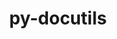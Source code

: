 ---
title: "py-docutils"
layout: cache
categories: [package, develop]
meta: {"versions": ["0.20.1"], "compilers": ["gcc@=11.3.0", "gcc@=7.3.1", "gcc@=7.5.0"], "oss": ["amzn2", "ubuntu18.04", "ubuntu22.04"], "platforms": ["linux"], "targets": ["aarch64", "neoverse_n1", "x86_64_v3"], "stacks": ["aws-isc", "aws-isc-aarch64", "ml-linux-x86_64-cuda", "radiuss", "root"], "num_specs": 62, "num_specs_by_stack": {"root": 62, "aws-isc-aarch64": 14, "aws-isc": 7, "radiuss": 13, "ml-linux-x86_64-cuda": 28}}
spec_details: [{"hash": "e2e7myb2cxayfpfdlqdsvfu5mu73ol5n", "compiler": "gcc@=7.3.1", "versions": ["0.20.1"], "os": "amzn2", "platform": "linux", "target": "aarch64", "variants": ["build_system=python_pip"], "stacks": ["root", "aws-isc-aarch64"], "size": "-", "tarball": "https://binaries.spack.io/develop/build_cache/linux-amzn2-aarch64/gcc-7.3.1/py-docutils-0.20.1/linux-amzn2-aarch64-gcc-7.3.1-py-docutils-0.20.1-e2e7myb2cxayfpfdlqdsvfu5mu73ol5n.spack"}, {"hash": "sqqozfuxvgvkzdvvdytfbbhylvrwveu2", "compiler": "gcc@=7.3.1", "versions": ["0.20.1"], "os": "amzn2", "platform": "linux", "target": "aarch64", "variants": ["build_system=python_pip"], "stacks": ["root", "aws-isc-aarch64"], "size": "-", "tarball": "https://binaries.spack.io/develop/build_cache/linux-amzn2-aarch64/gcc-7.3.1/py-docutils-0.20.1/linux-amzn2-aarch64-gcc-7.3.1-py-docutils-0.20.1-sqqozfuxvgvkzdvvdytfbbhylvrwveu2.spack"}, {"hash": "3gipe5xtre4rbrkwg4wcbdnsmevmr5xs", "compiler": "gcc@=7.3.1", "versions": ["0.20.1"], "os": "amzn2", "platform": "linux", "target": "aarch64", "variants": ["build_system=python_pip"], "stacks": ["root", "aws-isc-aarch64"], "size": "-", "tarball": "https://binaries.spack.io/develop/build_cache/linux-amzn2-aarch64/gcc-7.3.1/py-docutils-0.20.1/linux-amzn2-aarch64-gcc-7.3.1-py-docutils-0.20.1-3gipe5xtre4rbrkwg4wcbdnsmevmr5xs.spack"}, {"hash": "ofag6qohxjfzntb6k7iitqtotrjkrjdq", "compiler": "gcc@=7.3.1", "versions": ["0.20.1"], "os": "amzn2", "platform": "linux", "target": "aarch64", "variants": ["build_system=python_pip"], "stacks": ["root", "aws-isc-aarch64"], "size": "-", "tarball": "https://binaries.spack.io/develop/build_cache/linux-amzn2-aarch64/gcc-7.3.1/py-docutils-0.20.1/linux-amzn2-aarch64-gcc-7.3.1-py-docutils-0.20.1-ofag6qohxjfzntb6k7iitqtotrjkrjdq.spack"}, {"hash": "cu7lna7dxmwb3f3omm3ziabkb7y2zeop", "compiler": "gcc@=7.3.1", "versions": ["0.20.1"], "os": "amzn2", "platform": "linux", "target": "aarch64", "variants": ["build_system=python_pip"], "stacks": ["root", "aws-isc-aarch64"], "size": "-", "tarball": "https://binaries.spack.io/develop/build_cache/linux-amzn2-aarch64/gcc-7.3.1/py-docutils-0.20.1/linux-amzn2-aarch64-gcc-7.3.1-py-docutils-0.20.1-cu7lna7dxmwb3f3omm3ziabkb7y2zeop.spack"}, {"hash": "xp2vuwvnojrm3qorhzmfpydweelllo5o", "compiler": "gcc@=7.3.1", "versions": ["0.20.1"], "os": "amzn2", "platform": "linux", "target": "aarch64", "variants": ["build_system=python_pip"], "stacks": ["root", "aws-isc-aarch64"], "size": "-", "tarball": "https://binaries.spack.io/develop/build_cache/linux-amzn2-aarch64/gcc-7.3.1/py-docutils-0.20.1/linux-amzn2-aarch64-gcc-7.3.1-py-docutils-0.20.1-xp2vuwvnojrm3qorhzmfpydweelllo5o.spack"}, {"hash": "d2ip6pd6bvopvsm37yi4qtfzspj3wido", "compiler": "gcc@=7.3.1", "versions": ["0.20.1"], "os": "amzn2", "platform": "linux", "target": "aarch64", "variants": ["build_system=python_pip"], "stacks": ["root", "aws-isc-aarch64"], "size": "-", "tarball": "https://binaries.spack.io/develop/build_cache/linux-amzn2-aarch64/gcc-7.3.1/py-docutils-0.20.1/linux-amzn2-aarch64-gcc-7.3.1-py-docutils-0.20.1-d2ip6pd6bvopvsm37yi4qtfzspj3wido.spack"}, {"hash": "iqqcndbvpuo6ysbl5auwyxfkmupo6icl", "compiler": "gcc@=7.3.1", "versions": ["0.20.1"], "os": "amzn2", "platform": "linux", "target": "neoverse_n1", "variants": ["build_system=python_pip"], "stacks": ["root", "aws-isc-aarch64"], "size": "-", "tarball": "https://binaries.spack.io/develop/build_cache/linux-amzn2-neoverse_n1/gcc-7.3.1/py-docutils-0.20.1/linux-amzn2-neoverse_n1-gcc-7.3.1-py-docutils-0.20.1-iqqcndbvpuo6ysbl5auwyxfkmupo6icl.spack"}, {"hash": "csiejssnvxic6z6tvt4ax4p72jk2gujk", "compiler": "gcc@=7.3.1", "versions": ["0.20.1"], "os": "amzn2", "platform": "linux", "target": "neoverse_n1", "variants": ["build_system=python_pip"], "stacks": ["root", "aws-isc-aarch64"], "size": "-", "tarball": "https://binaries.spack.io/develop/build_cache/linux-amzn2-neoverse_n1/gcc-7.3.1/py-docutils-0.20.1/linux-amzn2-neoverse_n1-gcc-7.3.1-py-docutils-0.20.1-csiejssnvxic6z6tvt4ax4p72jk2gujk.spack"}, {"hash": "evxpqobgzp6f2fwxybyl3lyrtbtnceuw", "compiler": "gcc@=7.3.1", "versions": ["0.20.1"], "os": "amzn2", "platform": "linux", "target": "neoverse_n1", "variants": ["build_system=python_pip"], "stacks": ["root", "aws-isc-aarch64"], "size": "-", "tarball": "https://binaries.spack.io/develop/build_cache/linux-amzn2-neoverse_n1/gcc-7.3.1/py-docutils-0.20.1/linux-amzn2-neoverse_n1-gcc-7.3.1-py-docutils-0.20.1-evxpqobgzp6f2fwxybyl3lyrtbtnceuw.spack"}, {"hash": "o5ut22qswqsmhttlpjnthfhvrkv436qr", "compiler": "gcc@=7.3.1", "versions": ["0.20.1"], "os": "amzn2", "platform": "linux", "target": "neoverse_n1", "variants": ["build_system=python_pip"], "stacks": ["root", "aws-isc-aarch64"], "size": "-", "tarball": "https://binaries.spack.io/develop/build_cache/linux-amzn2-neoverse_n1/gcc-7.3.1/py-docutils-0.20.1/linux-amzn2-neoverse_n1-gcc-7.3.1-py-docutils-0.20.1-o5ut22qswqsmhttlpjnthfhvrkv436qr.spack"}, {"hash": "jwah2uv3tpbxcigf3smxmlhl7psriupv", "compiler": "gcc@=7.3.1", "versions": ["0.20.1"], "os": "amzn2", "platform": "linux", "target": "neoverse_n1", "variants": ["build_system=python_pip"], "stacks": ["root", "aws-isc-aarch64"], "size": "-", "tarball": "https://binaries.spack.io/develop/build_cache/linux-amzn2-neoverse_n1/gcc-7.3.1/py-docutils-0.20.1/linux-amzn2-neoverse_n1-gcc-7.3.1-py-docutils-0.20.1-jwah2uv3tpbxcigf3smxmlhl7psriupv.spack"}, {"hash": "wm63ezc2olbfpahhxyytwnvnf7ow4a6q", "compiler": "gcc@=7.3.1", "versions": ["0.20.1"], "os": "amzn2", "platform": "linux", "target": "neoverse_n1", "variants": ["build_system=python_pip"], "stacks": ["root", "aws-isc-aarch64"], "size": "-", "tarball": "https://binaries.spack.io/develop/build_cache/linux-amzn2-neoverse_n1/gcc-7.3.1/py-docutils-0.20.1/linux-amzn2-neoverse_n1-gcc-7.3.1-py-docutils-0.20.1-wm63ezc2olbfpahhxyytwnvnf7ow4a6q.spack"}, {"hash": "fbmz6h7hxgtjpqz53p6ojlhwt4n6r7av", "compiler": "gcc@=7.3.1", "versions": ["0.20.1"], "os": "amzn2", "platform": "linux", "target": "neoverse_n1", "variants": ["build_system=python_pip"], "stacks": ["root", "aws-isc-aarch64"], "size": "-", "tarball": "https://binaries.spack.io/develop/build_cache/linux-amzn2-neoverse_n1/gcc-7.3.1/py-docutils-0.20.1/linux-amzn2-neoverse_n1-gcc-7.3.1-py-docutils-0.20.1-fbmz6h7hxgtjpqz53p6ojlhwt4n6r7av.spack"}, {"hash": "sf5qfhpssgxzyadveyz243c3v3itizee", "compiler": "gcc@=7.3.1", "versions": ["0.20.1"], "os": "amzn2", "platform": "linux", "target": "x86_64_v3", "variants": ["build_system=python_pip"], "stacks": ["root", "aws-isc"], "size": "-", "tarball": "https://binaries.spack.io/develop/build_cache/linux-amzn2-x86_64_v3/gcc-7.3.1/py-docutils-0.20.1/linux-amzn2-x86_64_v3-gcc-7.3.1-py-docutils-0.20.1-sf5qfhpssgxzyadveyz243c3v3itizee.spack"}, {"hash": "gjwudtm245yavsgiccjo3zhm4mu4qpyw", "compiler": "gcc@=7.3.1", "versions": ["0.20.1"], "os": "amzn2", "platform": "linux", "target": "x86_64_v3", "variants": ["build_system=python_pip"], "stacks": ["root", "aws-isc"], "size": "-", "tarball": "https://binaries.spack.io/develop/build_cache/linux-amzn2-x86_64_v3/gcc-7.3.1/py-docutils-0.20.1/linux-amzn2-x86_64_v3-gcc-7.3.1-py-docutils-0.20.1-gjwudtm245yavsgiccjo3zhm4mu4qpyw.spack"}, {"hash": "fle7dgrbuwqkpu7mk5ni3yx6em7svvqx", "compiler": "gcc@=7.3.1", "versions": ["0.20.1"], "os": "amzn2", "platform": "linux", "target": "x86_64_v3", "variants": ["build_system=python_pip"], "stacks": ["root", "aws-isc"], "size": "-", "tarball": "https://binaries.spack.io/develop/build_cache/linux-amzn2-x86_64_v3/gcc-7.3.1/py-docutils-0.20.1/linux-amzn2-x86_64_v3-gcc-7.3.1-py-docutils-0.20.1-fle7dgrbuwqkpu7mk5ni3yx6em7svvqx.spack"}, {"hash": "scmazgl6sc3fonnq36in7dnwj2o76hya", "compiler": "gcc@=7.3.1", "versions": ["0.20.1"], "os": "amzn2", "platform": "linux", "target": "x86_64_v3", "variants": ["build_system=python_pip"], "stacks": ["root", "aws-isc"], "size": "-", "tarball": "https://binaries.spack.io/develop/build_cache/linux-amzn2-x86_64_v3/gcc-7.3.1/py-docutils-0.20.1/linux-amzn2-x86_64_v3-gcc-7.3.1-py-docutils-0.20.1-scmazgl6sc3fonnq36in7dnwj2o76hya.spack"}, {"hash": "hm5ytc5ua6pr4q23owmicc7ntzu2sx7e", "compiler": "gcc@=7.3.1", "versions": ["0.20.1"], "os": "amzn2", "platform": "linux", "target": "x86_64_v3", "variants": ["build_system=python_pip"], "stacks": ["root", "aws-isc"], "size": "-", "tarball": "https://binaries.spack.io/develop/build_cache/linux-amzn2-x86_64_v3/gcc-7.3.1/py-docutils-0.20.1/linux-amzn2-x86_64_v3-gcc-7.3.1-py-docutils-0.20.1-hm5ytc5ua6pr4q23owmicc7ntzu2sx7e.spack"}, {"hash": "gp2czstwkfhq6yghpzuhpnowdhzk6wt5", "compiler": "gcc@=7.3.1", "versions": ["0.20.1"], "os": "amzn2", "platform": "linux", "target": "x86_64_v3", "variants": ["build_system=python_pip"], "stacks": ["root", "aws-isc"], "size": "-", "tarball": "https://binaries.spack.io/develop/build_cache/linux-amzn2-x86_64_v3/gcc-7.3.1/py-docutils-0.20.1/linux-amzn2-x86_64_v3-gcc-7.3.1-py-docutils-0.20.1-gp2czstwkfhq6yghpzuhpnowdhzk6wt5.spack"}, {"hash": "gt5qi7fjdwpcvwocqwov2x7qjsn6q63t", "compiler": "gcc@=7.3.1", "versions": ["0.20.1"], "os": "amzn2", "platform": "linux", "target": "x86_64_v3", "variants": ["build_system=python_pip"], "stacks": ["root", "aws-isc"], "size": "-", "tarball": "https://binaries.spack.io/develop/build_cache/linux-amzn2-x86_64_v3/gcc-7.3.1/py-docutils-0.20.1/linux-amzn2-x86_64_v3-gcc-7.3.1-py-docutils-0.20.1-gt5qi7fjdwpcvwocqwov2x7qjsn6q63t.spack"}, {"hash": "npm72ttdxp3bkknguwh23mf5l5sbtd2z", "compiler": "gcc@=7.5.0", "versions": ["0.20.1"], "os": "ubuntu18.04", "platform": "linux", "target": "x86_64_v3", "variants": ["build_system=python_pip"], "stacks": ["root", "radiuss"], "size": "-", "tarball": "https://binaries.spack.io/develop/build_cache/linux-ubuntu18.04-x86_64_v3/gcc-7.5.0/py-docutils-0.20.1/linux-ubuntu18.04-x86_64_v3-gcc-7.5.0-py-docutils-0.20.1-npm72ttdxp3bkknguwh23mf5l5sbtd2z.spack"}, {"hash": "lywe3xzmboi53inomwxxdl3acgbnk7ib", "compiler": "gcc@=7.5.0", "versions": ["0.20.1"], "os": "ubuntu18.04", "platform": "linux", "target": "x86_64_v3", "variants": ["build_system=python_pip"], "stacks": ["root", "radiuss"], "size": "-", "tarball": "https://binaries.spack.io/develop/build_cache/linux-ubuntu18.04-x86_64_v3/gcc-7.5.0/py-docutils-0.20.1/linux-ubuntu18.04-x86_64_v3-gcc-7.5.0-py-docutils-0.20.1-lywe3xzmboi53inomwxxdl3acgbnk7ib.spack"}, {"hash": "3ed454fc6hnu7jil6q3zq2nsktluqdsw", "compiler": "gcc@=7.5.0", "versions": ["0.20.1"], "os": "ubuntu18.04", "platform": "linux", "target": "x86_64_v3", "variants": ["build_system=python_pip"], "stacks": ["root", "radiuss"], "size": "-", "tarball": "https://binaries.spack.io/develop/build_cache/linux-ubuntu18.04-x86_64_v3/gcc-7.5.0/py-docutils-0.20.1/linux-ubuntu18.04-x86_64_v3-gcc-7.5.0-py-docutils-0.20.1-3ed454fc6hnu7jil6q3zq2nsktluqdsw.spack"}, {"hash": "aawb6oy5p57edj5lmmjw4lp2x4jgb5g4", "compiler": "gcc@=7.5.0", "versions": ["0.20.1"], "os": "ubuntu18.04", "platform": "linux", "target": "x86_64_v3", "variants": ["build_system=python_pip"], "stacks": ["root", "radiuss"], "size": "-", "tarball": "https://binaries.spack.io/develop/build_cache/linux-ubuntu18.04-x86_64_v3/gcc-7.5.0/py-docutils-0.20.1/linux-ubuntu18.04-x86_64_v3-gcc-7.5.0-py-docutils-0.20.1-aawb6oy5p57edj5lmmjw4lp2x4jgb5g4.spack"}, {"hash": "ur4vmsjm2xezh5d7clvilsjv57c7jm4c", "compiler": "gcc@=7.5.0", "versions": ["0.20.1"], "os": "ubuntu18.04", "platform": "linux", "target": "x86_64_v3", "variants": ["build_system=python_pip"], "stacks": ["root", "radiuss"], "size": "-", "tarball": "https://binaries.spack.io/develop/build_cache/linux-ubuntu18.04-x86_64_v3/gcc-7.5.0/py-docutils-0.20.1/linux-ubuntu18.04-x86_64_v3-gcc-7.5.0-py-docutils-0.20.1-ur4vmsjm2xezh5d7clvilsjv57c7jm4c.spack"}, {"hash": "gcoxud6sf6pn6pmc2c6p6takojw7vo35", "compiler": "gcc@=7.5.0", "versions": ["0.20.1"], "os": "ubuntu18.04", "platform": "linux", "target": "x86_64_v3", "variants": ["build_system=python_pip"], "stacks": ["root", "radiuss"], "size": "-", "tarball": "https://binaries.spack.io/develop/build_cache/linux-ubuntu18.04-x86_64_v3/gcc-7.5.0/py-docutils-0.20.1/linux-ubuntu18.04-x86_64_v3-gcc-7.5.0-py-docutils-0.20.1-gcoxud6sf6pn6pmc2c6p6takojw7vo35.spack"}, {"hash": "m5hijbhsnm6q6umglvqy4mjxozozfmhe", "compiler": "gcc@=7.5.0", "versions": ["0.20.1"], "os": "ubuntu18.04", "platform": "linux", "target": "x86_64_v3", "variants": ["build_system=python_pip"], "stacks": ["root", "radiuss"], "size": "-", "tarball": "https://binaries.spack.io/develop/build_cache/linux-ubuntu18.04-x86_64_v3/gcc-7.5.0/py-docutils-0.20.1/linux-ubuntu18.04-x86_64_v3-gcc-7.5.0-py-docutils-0.20.1-m5hijbhsnm6q6umglvqy4mjxozozfmhe.spack"}, {"hash": "7wmmuz2qqtrqzcar55t63qwdyu4lxbpm", "compiler": "gcc@=7.5.0", "versions": ["0.20.1"], "os": "ubuntu18.04", "platform": "linux", "target": "x86_64_v3", "variants": ["build_system=python_pip"], "stacks": ["root", "radiuss"], "size": "-", "tarball": "https://binaries.spack.io/develop/build_cache/linux-ubuntu18.04-x86_64_v3/gcc-7.5.0/py-docutils-0.20.1/linux-ubuntu18.04-x86_64_v3-gcc-7.5.0-py-docutils-0.20.1-7wmmuz2qqtrqzcar55t63qwdyu4lxbpm.spack"}, {"hash": "66n2pbksaebzil7i7zgdst6nzk4azbr2", "compiler": "gcc@=7.5.0", "versions": ["0.20.1"], "os": "ubuntu18.04", "platform": "linux", "target": "x86_64_v3", "variants": ["build_system=python_pip"], "stacks": ["root", "radiuss"], "size": "-", "tarball": "https://binaries.spack.io/develop/build_cache/linux-ubuntu18.04-x86_64_v3/gcc-7.5.0/py-docutils-0.20.1/linux-ubuntu18.04-x86_64_v3-gcc-7.5.0-py-docutils-0.20.1-66n2pbksaebzil7i7zgdst6nzk4azbr2.spack"}, {"hash": "kpr74jk3ek3hv73tfznrjo4aasfobo3u", "compiler": "gcc@=7.5.0", "versions": ["0.20.1"], "os": "ubuntu18.04", "platform": "linux", "target": "x86_64_v3", "variants": ["build_system=python_pip"], "stacks": ["root", "radiuss"], "size": "-", "tarball": "https://binaries.spack.io/develop/build_cache/linux-ubuntu18.04-x86_64_v3/gcc-7.5.0/py-docutils-0.20.1/linux-ubuntu18.04-x86_64_v3-gcc-7.5.0-py-docutils-0.20.1-kpr74jk3ek3hv73tfznrjo4aasfobo3u.spack"}, {"hash": "zilhud3ao6y6anua74fi4v57jmrm5kjt", "compiler": "gcc@=7.5.0", "versions": ["0.20.1"], "os": "ubuntu18.04", "platform": "linux", "target": "x86_64_v3", "variants": ["build_system=python_pip"], "stacks": ["root", "radiuss"], "size": "-", "tarball": "https://binaries.spack.io/develop/build_cache/linux-ubuntu18.04-x86_64_v3/gcc-7.5.0/py-docutils-0.20.1/linux-ubuntu18.04-x86_64_v3-gcc-7.5.0-py-docutils-0.20.1-zilhud3ao6y6anua74fi4v57jmrm5kjt.spack"}, {"hash": "n446clas4h2pbui6gmytctdzatcmkqe6", "compiler": "gcc@=7.5.0", "versions": ["0.20.1"], "os": "ubuntu18.04", "platform": "linux", "target": "x86_64_v3", "variants": ["build_system=python_pip"], "stacks": ["root", "radiuss"], "size": "-", "tarball": "https://binaries.spack.io/develop/build_cache/linux-ubuntu18.04-x86_64_v3/gcc-7.5.0/py-docutils-0.20.1/linux-ubuntu18.04-x86_64_v3-gcc-7.5.0-py-docutils-0.20.1-n446clas4h2pbui6gmytctdzatcmkqe6.spack"}, {"hash": "lhchz7jxfqtkk3pqid6iomt65nm262wg", "compiler": "gcc@=7.5.0", "versions": ["0.20.1"], "os": "ubuntu18.04", "platform": "linux", "target": "x86_64_v3", "variants": ["build_system=python_pip"], "stacks": ["root", "radiuss"], "size": "-", "tarball": "https://binaries.spack.io/develop/build_cache/linux-ubuntu18.04-x86_64_v3/gcc-7.5.0/py-docutils-0.20.1/linux-ubuntu18.04-x86_64_v3-gcc-7.5.0-py-docutils-0.20.1-lhchz7jxfqtkk3pqid6iomt65nm262wg.spack"}, {"hash": "e75urgbqqjogvvdra2ce33r4k4fcthgr", "compiler": "gcc@=11.3.0", "versions": ["0.20.1"], "os": "ubuntu22.04", "platform": "linux", "target": "x86_64_v3", "variants": ["build_system=python_pip"], "stacks": ["root", "ml-linux-x86_64-cuda"], "size": "-", "tarball": "https://binaries.spack.io/develop/build_cache/linux-ubuntu22.04-x86_64_v3/gcc-11.3.0/py-docutils-0.20.1/linux-ubuntu22.04-x86_64_v3-gcc-11.3.0-py-docutils-0.20.1-e75urgbqqjogvvdra2ce33r4k4fcthgr.spack"}, {"hash": "3d4trzqnj3ire6ejfrykvqoir3jz5cmk", "compiler": "gcc@=11.3.0", "versions": ["0.20.1"], "os": "ubuntu22.04", "platform": "linux", "target": "x86_64_v3", "variants": ["build_system=python_pip"], "stacks": ["root", "ml-linux-x86_64-cuda"], "size": "-", "tarball": "https://binaries.spack.io/develop/build_cache/linux-ubuntu22.04-x86_64_v3/gcc-11.3.0/py-docutils-0.20.1/linux-ubuntu22.04-x86_64_v3-gcc-11.3.0-py-docutils-0.20.1-3d4trzqnj3ire6ejfrykvqoir3jz5cmk.spack"}, {"hash": "6ikwgn6cxhtsq4yqsbwriapvuxkriefh", "compiler": "gcc@=11.3.0", "versions": ["0.20.1"], "os": "ubuntu22.04", "platform": "linux", "target": "x86_64_v3", "variants": ["build_system=python_pip"], "stacks": ["root", "ml-linux-x86_64-cuda"], "size": "-", "tarball": "https://binaries.spack.io/develop/build_cache/linux-ubuntu22.04-x86_64_v3/gcc-11.3.0/py-docutils-0.20.1/linux-ubuntu22.04-x86_64_v3-gcc-11.3.0-py-docutils-0.20.1-6ikwgn6cxhtsq4yqsbwriapvuxkriefh.spack"}, {"hash": "5vcrt65p2tnpznm37x5rnb2parpxu4ok", "compiler": "gcc@=11.3.0", "versions": ["0.20.1"], "os": "ubuntu22.04", "platform": "linux", "target": "x86_64_v3", "variants": ["build_system=python_pip"], "stacks": ["root", "ml-linux-x86_64-cuda"], "size": "-", "tarball": "https://binaries.spack.io/develop/build_cache/linux-ubuntu22.04-x86_64_v3/gcc-11.3.0/py-docutils-0.20.1/linux-ubuntu22.04-x86_64_v3-gcc-11.3.0-py-docutils-0.20.1-5vcrt65p2tnpznm37x5rnb2parpxu4ok.spack"}, {"hash": "5wn3g23xzgmglibitvk5krwqx23ddvm6", "compiler": "gcc@=11.3.0", "versions": ["0.20.1"], "os": "ubuntu22.04", "platform": "linux", "target": "x86_64_v3", "variants": ["build_system=python_pip"], "stacks": ["root", "ml-linux-x86_64-cuda"], "size": "-", "tarball": "https://binaries.spack.io/develop/build_cache/linux-ubuntu22.04-x86_64_v3/gcc-11.3.0/py-docutils-0.20.1/linux-ubuntu22.04-x86_64_v3-gcc-11.3.0-py-docutils-0.20.1-5wn3g23xzgmglibitvk5krwqx23ddvm6.spack"}, {"hash": "n2hsjgbhf4ryzati2cyda4vm4h2wl5zh", "compiler": "gcc@=11.3.0", "versions": ["0.20.1"], "os": "ubuntu22.04", "platform": "linux", "target": "x86_64_v3", "variants": ["build_system=python_pip"], "stacks": ["root", "ml-linux-x86_64-cuda"], "size": "-", "tarball": "https://binaries.spack.io/develop/build_cache/linux-ubuntu22.04-x86_64_v3/gcc-11.3.0/py-docutils-0.20.1/linux-ubuntu22.04-x86_64_v3-gcc-11.3.0-py-docutils-0.20.1-n2hsjgbhf4ryzati2cyda4vm4h2wl5zh.spack"}, {"hash": "2mned5hlnwndzz7zecfrmyvk3orki7jk", "compiler": "gcc@=11.3.0", "versions": ["0.20.1"], "os": "ubuntu22.04", "platform": "linux", "target": "x86_64_v3", "variants": ["build_system=python_pip"], "stacks": ["root", "ml-linux-x86_64-cuda"], "size": "-", "tarball": "https://binaries.spack.io/develop/build_cache/linux-ubuntu22.04-x86_64_v3/gcc-11.3.0/py-docutils-0.20.1/linux-ubuntu22.04-x86_64_v3-gcc-11.3.0-py-docutils-0.20.1-2mned5hlnwndzz7zecfrmyvk3orki7jk.spack"}, {"hash": "7jhdn3ijwktmqrmejgza27nxs6mgo2vp", "compiler": "gcc@=11.3.0", "versions": ["0.20.1"], "os": "ubuntu22.04", "platform": "linux", "target": "x86_64_v3", "variants": ["build_system=python_pip"], "stacks": ["root", "ml-linux-x86_64-cuda"], "size": "-", "tarball": "https://binaries.spack.io/develop/build_cache/linux-ubuntu22.04-x86_64_v3/gcc-11.3.0/py-docutils-0.20.1/linux-ubuntu22.04-x86_64_v3-gcc-11.3.0-py-docutils-0.20.1-7jhdn3ijwktmqrmejgza27nxs6mgo2vp.spack"}, {"hash": "rgkaerigniydoh3kfla7hdxyzftgleil", "compiler": "gcc@=11.3.0", "versions": ["0.20.1"], "os": "ubuntu22.04", "platform": "linux", "target": "x86_64_v3", "variants": ["build_system=python_pip"], "stacks": ["root", "ml-linux-x86_64-cuda"], "size": "-", "tarball": "https://binaries.spack.io/develop/build_cache/linux-ubuntu22.04-x86_64_v3/gcc-11.3.0/py-docutils-0.20.1/linux-ubuntu22.04-x86_64_v3-gcc-11.3.0-py-docutils-0.20.1-rgkaerigniydoh3kfla7hdxyzftgleil.spack"}, {"hash": "brh3kia4dd65vpy2israav3mapdg4s5e", "compiler": "gcc@=11.3.0", "versions": ["0.20.1"], "os": "ubuntu22.04", "platform": "linux", "target": "x86_64_v3", "variants": ["build_system=python_pip"], "stacks": ["root", "ml-linux-x86_64-cuda"], "size": "-", "tarball": "https://binaries.spack.io/develop/build_cache/linux-ubuntu22.04-x86_64_v3/gcc-11.3.0/py-docutils-0.20.1/linux-ubuntu22.04-x86_64_v3-gcc-11.3.0-py-docutils-0.20.1-brh3kia4dd65vpy2israav3mapdg4s5e.spack"}, {"hash": "64wxeh57z45nztre672zew2q3hssqyhi", "compiler": "gcc@=11.3.0", "versions": ["0.20.1"], "os": "ubuntu22.04", "platform": "linux", "target": "x86_64_v3", "variants": ["build_system=python_pip"], "stacks": ["root", "ml-linux-x86_64-cuda"], "size": "-", "tarball": "https://binaries.spack.io/develop/build_cache/linux-ubuntu22.04-x86_64_v3/gcc-11.3.0/py-docutils-0.20.1/linux-ubuntu22.04-x86_64_v3-gcc-11.3.0-py-docutils-0.20.1-64wxeh57z45nztre672zew2q3hssqyhi.spack"}, {"hash": "ecag2vma7s3ppblnsgrcibxbje22rbmk", "compiler": "gcc@=11.3.0", "versions": ["0.20.1"], "os": "ubuntu22.04", "platform": "linux", "target": "x86_64_v3", "variants": ["build_system=python_pip"], "stacks": ["root", "ml-linux-x86_64-cuda"], "size": "-", "tarball": "https://binaries.spack.io/develop/build_cache/linux-ubuntu22.04-x86_64_v3/gcc-11.3.0/py-docutils-0.20.1/linux-ubuntu22.04-x86_64_v3-gcc-11.3.0-py-docutils-0.20.1-ecag2vma7s3ppblnsgrcibxbje22rbmk.spack"}, {"hash": "uxxnmteax4gtg4myfkkgiefaxs3v5ihv", "compiler": "gcc@=11.3.0", "versions": ["0.20.1"], "os": "ubuntu22.04", "platform": "linux", "target": "x86_64_v3", "variants": ["build_system=python_pip"], "stacks": ["root", "ml-linux-x86_64-cuda"], "size": "-", "tarball": "https://binaries.spack.io/develop/build_cache/linux-ubuntu22.04-x86_64_v3/gcc-11.3.0/py-docutils-0.20.1/linux-ubuntu22.04-x86_64_v3-gcc-11.3.0-py-docutils-0.20.1-uxxnmteax4gtg4myfkkgiefaxs3v5ihv.spack"}, {"hash": "vqphfkpkv4wfhkc5zvvdi42w6ftgx6av", "compiler": "gcc@=11.3.0", "versions": ["0.20.1"], "os": "ubuntu22.04", "platform": "linux", "target": "x86_64_v3", "variants": ["build_system=python_pip"], "stacks": ["root", "ml-linux-x86_64-cuda"], "size": "-", "tarball": "https://binaries.spack.io/develop/build_cache/linux-ubuntu22.04-x86_64_v3/gcc-11.3.0/py-docutils-0.20.1/linux-ubuntu22.04-x86_64_v3-gcc-11.3.0-py-docutils-0.20.1-vqphfkpkv4wfhkc5zvvdi42w6ftgx6av.spack"}, {"hash": "qdu3ajjukevgzpo5ld2klgbwo6a2fcop", "compiler": "gcc@=11.3.0", "versions": ["0.20.1"], "os": "ubuntu22.04", "platform": "linux", "target": "x86_64_v3", "variants": ["build_system=python_pip"], "stacks": ["root", "ml-linux-x86_64-cuda"], "size": "-", "tarball": "https://binaries.spack.io/develop/build_cache/linux-ubuntu22.04-x86_64_v3/gcc-11.3.0/py-docutils-0.20.1/linux-ubuntu22.04-x86_64_v3-gcc-11.3.0-py-docutils-0.20.1-qdu3ajjukevgzpo5ld2klgbwo6a2fcop.spack"}, {"hash": "yvnremqfjv5eh6u64chextanmsv2cajw", "compiler": "gcc@=11.3.0", "versions": ["0.20.1"], "os": "ubuntu22.04", "platform": "linux", "target": "x86_64_v3", "variants": ["build_system=python_pip"], "stacks": ["root", "ml-linux-x86_64-cuda"], "size": "-", "tarball": "https://binaries.spack.io/develop/build_cache/linux-ubuntu22.04-x86_64_v3/gcc-11.3.0/py-docutils-0.20.1/linux-ubuntu22.04-x86_64_v3-gcc-11.3.0-py-docutils-0.20.1-yvnremqfjv5eh6u64chextanmsv2cajw.spack"}, {"hash": "nr6r3po3wnjqiqgxiiuaa5filgtifkgp", "compiler": "gcc@=11.3.0", "versions": ["0.20.1"], "os": "ubuntu22.04", "platform": "linux", "target": "x86_64_v3", "variants": ["build_system=python_pip"], "stacks": ["root", "ml-linux-x86_64-cuda"], "size": "-", "tarball": "https://binaries.spack.io/develop/build_cache/linux-ubuntu22.04-x86_64_v3/gcc-11.3.0/py-docutils-0.20.1/linux-ubuntu22.04-x86_64_v3-gcc-11.3.0-py-docutils-0.20.1-nr6r3po3wnjqiqgxiiuaa5filgtifkgp.spack"}, {"hash": "nmslotosv7347rtpdigisvg522bghyre", "compiler": "gcc@=11.3.0", "versions": ["0.20.1"], "os": "ubuntu22.04", "platform": "linux", "target": "x86_64_v3", "variants": ["build_system=python_pip"], "stacks": ["root", "ml-linux-x86_64-cuda"], "size": "-", "tarball": "https://binaries.spack.io/develop/build_cache/linux-ubuntu22.04-x86_64_v3/gcc-11.3.0/py-docutils-0.20.1/linux-ubuntu22.04-x86_64_v3-gcc-11.3.0-py-docutils-0.20.1-nmslotosv7347rtpdigisvg522bghyre.spack"}, {"hash": "442c72db3qmod5t4mpfpws3rydg6x43l", "compiler": "gcc@=11.3.0", "versions": ["0.20.1"], "os": "ubuntu22.04", "platform": "linux", "target": "x86_64_v3", "variants": ["build_system=python_pip"], "stacks": ["root", "ml-linux-x86_64-cuda"], "size": "-", "tarball": "https://binaries.spack.io/develop/build_cache/linux-ubuntu22.04-x86_64_v3/gcc-11.3.0/py-docutils-0.20.1/linux-ubuntu22.04-x86_64_v3-gcc-11.3.0-py-docutils-0.20.1-442c72db3qmod5t4mpfpws3rydg6x43l.spack"}, {"hash": "oavy6tctyxfmrr37kha523eoupokydkk", "compiler": "gcc@=11.3.0", "versions": ["0.20.1"], "os": "ubuntu22.04", "platform": "linux", "target": "x86_64_v3", "variants": ["build_system=python_pip"], "stacks": ["root", "ml-linux-x86_64-cuda"], "size": "-", "tarball": "https://binaries.spack.io/develop/build_cache/linux-ubuntu22.04-x86_64_v3/gcc-11.3.0/py-docutils-0.20.1/linux-ubuntu22.04-x86_64_v3-gcc-11.3.0-py-docutils-0.20.1-oavy6tctyxfmrr37kha523eoupokydkk.spack"}, {"hash": "zoqkhr6jjzckosdlz4ayjtstmggc5zxr", "compiler": "gcc@=11.3.0", "versions": ["0.20.1"], "os": "ubuntu22.04", "platform": "linux", "target": "x86_64_v3", "variants": ["build_system=python_pip"], "stacks": ["root", "ml-linux-x86_64-cuda"], "size": "-", "tarball": "https://binaries.spack.io/develop/build_cache/linux-ubuntu22.04-x86_64_v3/gcc-11.3.0/py-docutils-0.20.1/linux-ubuntu22.04-x86_64_v3-gcc-11.3.0-py-docutils-0.20.1-zoqkhr6jjzckosdlz4ayjtstmggc5zxr.spack"}, {"hash": "3amlvsshnrvm2sx35xt2kydx5blkbisq", "compiler": "gcc@=11.3.0", "versions": ["0.20.1"], "os": "ubuntu22.04", "platform": "linux", "target": "x86_64_v3", "variants": ["build_system=python_pip"], "stacks": ["root", "ml-linux-x86_64-cuda"], "size": "-", "tarball": "https://binaries.spack.io/develop/build_cache/linux-ubuntu22.04-x86_64_v3/gcc-11.3.0/py-docutils-0.20.1/linux-ubuntu22.04-x86_64_v3-gcc-11.3.0-py-docutils-0.20.1-3amlvsshnrvm2sx35xt2kydx5blkbisq.spack"}, {"hash": "rb2r7mhikrrlls7fx252rwh33g47clc4", "compiler": "gcc@=11.3.0", "versions": ["0.20.1"], "os": "ubuntu22.04", "platform": "linux", "target": "x86_64_v3", "variants": ["build_system=python_pip"], "stacks": ["root", "ml-linux-x86_64-cuda"], "size": "-", "tarball": "https://binaries.spack.io/develop/build_cache/linux-ubuntu22.04-x86_64_v3/gcc-11.3.0/py-docutils-0.20.1/linux-ubuntu22.04-x86_64_v3-gcc-11.3.0-py-docutils-0.20.1-rb2r7mhikrrlls7fx252rwh33g47clc4.spack"}, {"hash": "h2jloun5qkwn6bd5kynr5y7cu2mh5qph", "compiler": "gcc@=11.3.0", "versions": ["0.20.1"], "os": "ubuntu22.04", "platform": "linux", "target": "x86_64_v3", "variants": ["build_system=python_pip"], "stacks": ["root", "ml-linux-x86_64-cuda"], "size": "-", "tarball": "https://binaries.spack.io/develop/build_cache/linux-ubuntu22.04-x86_64_v3/gcc-11.3.0/py-docutils-0.20.1/linux-ubuntu22.04-x86_64_v3-gcc-11.3.0-py-docutils-0.20.1-h2jloun5qkwn6bd5kynr5y7cu2mh5qph.spack"}, {"hash": "hlrwiwqm3ejgfj3skwxkybfdizcp6dd7", "compiler": "gcc@=11.3.0", "versions": ["0.20.1"], "os": "ubuntu22.04", "platform": "linux", "target": "x86_64_v3", "variants": ["build_system=python_pip"], "stacks": ["root", "ml-linux-x86_64-cuda"], "size": "-", "tarball": "https://binaries.spack.io/develop/build_cache/linux-ubuntu22.04-x86_64_v3/gcc-11.3.0/py-docutils-0.20.1/linux-ubuntu22.04-x86_64_v3-gcc-11.3.0-py-docutils-0.20.1-hlrwiwqm3ejgfj3skwxkybfdizcp6dd7.spack"}, {"hash": "u34m7nz5y7ndpralhkyvhbbs3loadhv6", "compiler": "gcc@=11.3.0", "versions": ["0.20.1"], "os": "ubuntu22.04", "platform": "linux", "target": "x86_64_v3", "variants": ["build_system=python_pip"], "stacks": ["root", "ml-linux-x86_64-cuda"], "size": "-", "tarball": "https://binaries.spack.io/develop/build_cache/linux-ubuntu22.04-x86_64_v3/gcc-11.3.0/py-docutils-0.20.1/linux-ubuntu22.04-x86_64_v3-gcc-11.3.0-py-docutils-0.20.1-u34m7nz5y7ndpralhkyvhbbs3loadhv6.spack"}, {"hash": "lliyt2co3dollasp74uu6nl7mwr3agjn", "compiler": "gcc@=11.3.0", "versions": ["0.20.1"], "os": "ubuntu22.04", "platform": "linux", "target": "x86_64_v3", "variants": ["build_system=python_pip"], "stacks": ["root", "ml-linux-x86_64-cuda"], "size": "-", "tarball": "https://binaries.spack.io/develop/build_cache/linux-ubuntu22.04-x86_64_v3/gcc-11.3.0/py-docutils-0.20.1/linux-ubuntu22.04-x86_64_v3-gcc-11.3.0-py-docutils-0.20.1-lliyt2co3dollasp74uu6nl7mwr3agjn.spack"}, {"hash": "6ymdrejavrj5xq544zrp3bksdcd5ksz6", "compiler": "gcc@=11.3.0", "versions": ["0.20.1"], "os": "ubuntu22.04", "platform": "linux", "target": "x86_64_v3", "variants": ["build_system=python_pip"], "stacks": ["root", "ml-linux-x86_64-cuda"], "size": "-", "tarball": "https://binaries.spack.io/develop/build_cache/linux-ubuntu22.04-x86_64_v3/gcc-11.3.0/py-docutils-0.20.1/linux-ubuntu22.04-x86_64_v3-gcc-11.3.0-py-docutils-0.20.1-6ymdrejavrj5xq544zrp3bksdcd5ksz6.spack"}]
---